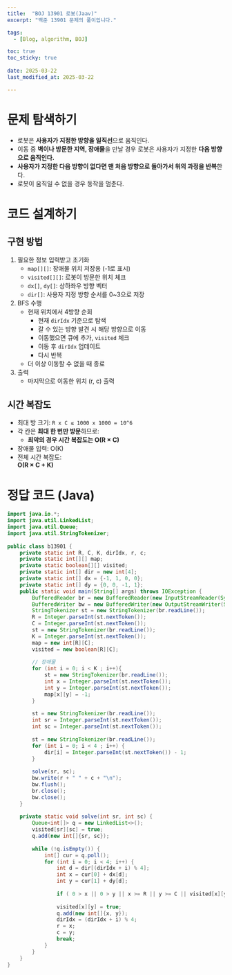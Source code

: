 ```yaml
---
title:  "BOJ 13901 로봇(Jaav)"
excerpt: "백준 13901 문제의 풀이입니다."

tags:
  - [Blog, algorithm, BOJ]

toc: true
toc_sticky: true
 
date: 2025-03-22
last_modified_at: 2025-03-22

---
```


# 문제 탐색하기

- 로봇은 **사용자가 지정한 방향을 일직선**으로 움직인다.
- 이동 중 **벽이나 방문한 지역, 장애물**을 만날 경우 로봇은 사용자가 지정한 **다음 방향으로 움직인다.**
- **사용자가 지정한 다음 방향이 없다면 맨 처음 방향으로 돌아가서 위의 과정을 반복**한다.
- 로봇이 움직일 수 없을 경우 동작을 멈춘다.

# 코드 설계하기

## 구현 방법

1. 필요한 정보 입력받고 초기화
   - `map[][]`: 장애물 위치 저장용 (-1로 표시)
   - `visited[][]`: 로봇이 방문한 위치 체크
   - `dx[]`, `dy[]`: 상하좌우 방향 벡터
   - `dir[]`: 사용자 지정 방향 순서를 0~3으로 저장
2. BFS 수행
   - 현재 위치에서 4방향 순회
     - 현재 `dirIdx` 기준으로 탐색
     - 갈 수 있는 방향 발견 시 해당 방향으로 이동
     - 이동했으면 큐에 추가, `visited` 체크
     - 이동 후 `dirIdx` 업데이트
     - 다시 반복
   - 더 이상 이동할 수 없을 때 종료
3. 출력
   - 마지막으로 이동한 위치 (r, c) 출력


## 시간 복잡도

- 최대 방 크기: `R x C ≤ 1000 x 1000 = 10^6`
- 각 칸은 **최대 한 번만 방문**하므로:
    - **최악의 경우 시간 복잡도는 O(R × C)**
- 장애물 입력: O(K)
- 전체 시간 복잡도:  
    **O(R × C + K)**

# 정답 코드 (Java)

```java
import java.io.*;  
import java.util.LinkedList;  
import java.util.Queue;  
import java.util.StringTokenizer;  
  
public class b13901 {  
    private static int R, C, K, dirIdx, r, c;  
    private static int[][] map;  
    private static boolean[][] visited;  
    private static int[] dir = new int[4];  
    private static int[] dx = {-1, 1, 0, 0};  
    private static int[] dy = {0, 0, -1, 1};  
    public static void main(String[] args) throws IOException {  
        BufferedReader br = new BufferedReader(new InputStreamReader(System.in));  
        BufferedWriter bw = new BufferedWriter(new OutputStreamWriter(System.out));  
        StringTokenizer st = new StringTokenizer(br.readLine());  
        R = Integer.parseInt(st.nextToken());  
        C = Integer.parseInt(st.nextToken());  
        st = new StringTokenizer(br.readLine());  
        K = Integer.parseInt(st.nextToken());  
        map = new int[R][C];  
        visited = new boolean[R][C];  
  
        // 장애물  
        for (int i = 0; i < K ; i++){  
            st = new StringTokenizer(br.readLine());  
            int x = Integer.parseInt(st.nextToken());  
            int y = Integer.parseInt(st.nextToken());  
            map[x][y] = -1;  
        }  
  
        st = new StringTokenizer(br.readLine());  
        int sr = Integer.parseInt(st.nextToken());  
        int sc = Integer.parseInt(st.nextToken());  
  
        st = new StringTokenizer(br.readLine());  
        for (int i = 0; i < 4 ; i++) {  
            dir[i] = Integer.parseInt(st.nextToken()) - 1;  
        }  
  
        solve(sr, sc);  
        bw.write(r + " " + c + "\n");  
        bw.flush();  
        br.close();  
        bw.close();  
    }  
  
    private static void solve(int sr, int sc) {  
        Queue<int[]> q = new LinkedList<>();  
        visited[sr][sc] = true;  
        q.add(new int[]{sr, sc});  
  
        while (!q.isEmpty()) {  
            int[] cur = q.poll();  
            for (int i = 0; i < 4; i++) {  
                int d = dir[(dirIdx + i) % 4];  
                int x = cur[0] + dx[d];  
                int y = cur[1] + dy[d];  
  
                if ( 0 > x || 0 > y || x >= R || y >= C || visited[x][y] || map[x][y] == -1) continue;  
  
                visited[x][y] = true;  
                q.add(new int[]{x, y});  
                dirIdx = (dirIdx + i) % 4;  
                r = x;  
                c = y;  
                break;  
            }  
        }  
    }  
}
```

